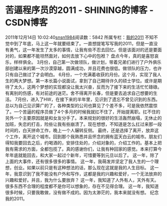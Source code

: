 # 苦逼程序员的2011 - SHINING的博客 - CSDN博客
2011年12月14日 10:02:40[snsn1984](https://me.csdn.net/snsn1984)阅读数：5842
所属专栏：[我的2011](https://blog.csdn.net/column/details/my2011.html)
不知不觉中到了年底，马上这一年就要结束了。一直想提笔写写我的2011，但是一直没有勇气，这一年发生了太多的事情，让我有些不忍去回忆。但是该面对的还是要面对的，如果都不能坦然面对，如何去放下心中的包袱？
盘点今年，真的是喜怒哀乐，样样俱全。
3月份，自己第一次做领队，做计划，带着兄弟们进行了户外俱乐部创建以来的第一次沙漠穿越，圆满成功，并且花费也很低。做领队的压力，也许只有自己做过了才会明白。
6月份，一个充满着收获的月份。这个月，实现了我人生的两大梦想。第一本长篇小说面试，拿到了自己期待许久的硕士学位。或许是期待了太久，这两个梦想的实现都没让我太兴奋，反而为了接下来的生活忙忙碌碌。有离别的伤感，有对前途的迷茫。舍不得离开长春，但是要去追求自己想要的生活。
7月份，进入了HW，在接下来的半年里，见识到了遗忘不曾见识到的东西。总以为自己见识算广的了，各种类型的公司也算见了个差不多，可是我依然震惊了。一个苦逼的程序员做了4个多月的时候我就扛不住了，开始提离职。扛不住的另外一个主要原因就是和女友分手了。本来规划的很好的生活轰然崩塌，无休止的加班，失恋的打击，险些让我有些崩溃了。现在想想，不知道是怎么扛过来那一段时间的，白天拼命工作，晚上一个人辗转反侧。
最终，还是选择了离开，放弃这个工作，离开这个城市。回到那个我熟悉并且怀念的拥有蓝天白云的城市。朋友们得知我要回去之后，约喝酒的，安排住处的，介绍对象的，介绍工作的。基本上把我有需求的方面，全都包揽了。真的感谢你们，让我有种回家的感觉。本来打算今年年底就能回去，和大家一起过个新年，可惜要等到元旦以后了。
这一年，除了上面的大事件，还有很多很多的事情。
这一年，我萌发并坚定了我人生的一个理想，创业。如果以前只是有这种想法的话，那么现在这就是我的人生目标。
这一年，我意识到了我不能没有户外和写作，这都是我的兴趣和爱好，一个无法放弃的兴趣和爱好。并且，我为什么要放弃？
这一年，我知道了人外有人，天外有天。很多东西不合理的程度都不是你可以想象的，存在不见得合理。
这一年，我知道很多时候，只要我敢做，没有做不成的。因为太渺茫的，我本来就没有想。
纪念我的2011。

